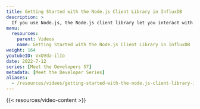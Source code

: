 ```yaml
---
title: Getting Started with the Node.js Client Library in InfluxDB
description: >
  If you use Node.js, the Node.js client library let you interact with the InfluxDB platform quickly, using a familiar language. Here, Zoe Steinkamp discusses some of the features of the Node.js client library to help you get started building awesome applications with InfluxDB even faster.
menu:
  resources:
    parent: Videos
    name: Getting Started with the Node.js Client Library in InfluxDB
weight: 164
youtubeID: VxQVda-ilIo
date: 2022-7-12
series: [Meet the Developers S7]
metadata: [Meet the Developer Series]
aliases:
  - /resources/videos/getting-started-with-the-node.js-client-library-in-influxdb/
---
```


{{< resources/video-content >}}
